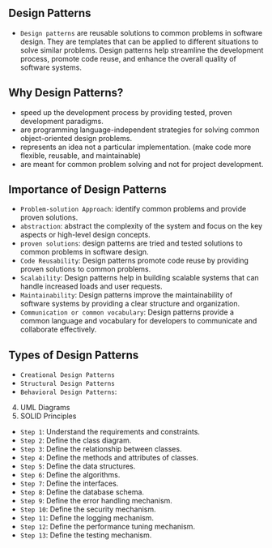 ## Design Patterns

- `Design patterns` are reusable solutions to common problems in software design. They are templates that can be applied to different situations to solve similar problems. Design patterns help streamline the development process, promote code reuse, and enhance the overall quality of software systems.

## Why Design Patterns?

- speed up the development process by providing tested, proven development paradigms.
- are programming language-independent strategies for solving common object-oriented design problems.
- represents an idea not a particular implementation. (make code more flexible, reusable, and maintainable)
- are meant for common problem solving and not for project development.

## Importance of Design Patterns

- `Problem-solution Approach`: identify common problems and provide proven solutions.
- `abstraction`: abstract the complexity of the system and focus on the key aspects or high-level design concepts.
- `proven solutions`: design patterns are tried and tested solutions to common problems in software design.
- `Code Reusability`: Design patterns promote code reuse by providing proven solutions to common problems.
- `Scalability`: Design patterns help in building scalable systems that can handle increased loads and user requests.
- `Maintainability`: Design patterns improve the maintainability of software systems by providing a clear structure and organization.
- `Communication or common vocabulary`: Design patterns provide a common language and vocabulary for developers to communicate and collaborate effectively.

## Types of Design Patterns

- `Creational Design Patterns`
- `Structural Design Patterns`
- `Behavioral Design Patterns`:

4.  UML Diagrams
5.  SOLID Principles

- `Step 1`: Understand the requirements and constraints.
- `Step 2`: Define the class diagram.
- `Step 3`: Define the relationship between classes.
- `Step 4`: Define the methods and attributes of classes.
- `Step 5`: Define the data structures.
- `Step 6`: Define the algorithms.
- `Step 7`: Define the interfaces.
- `Step 8`: Define the database schema.
- `Step 9`: Define the error handling mechanism.
- `Step 10`: Define the security mechanism.
- `Step 11`: Define the logging mechanism.
- `Step 12`: Define the performance tuning mechanism.
- `Step 13`: Define the testing mechanism.
